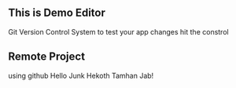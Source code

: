 
## This is Demo Editor
Git Version Control System
to test your app changes hit the constrol
## Remote Project
using github
Hello 
Junk
Hekoth
Tamhan
Jab!
